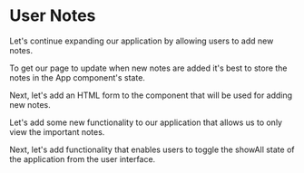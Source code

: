 # User Notes

Let's continue expanding our application by allowing users to add new notes.

To get our page to update when new notes are added it's best to store the notes in the App component's state.

Next, let's add an HTML form to the component that will be used for adding new notes.

Let's add some new functionality to our application that allows us to only view the important notes.

Next, let's add functionality that enables users to toggle the showAll state of the application from the user interface.